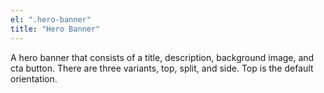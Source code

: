 ```yaml
---
el: ".hero-banner"
title: "Hero Banner"
---
```

A hero banner that consists of a title, description, background image, and cta button. There are three variants, top, split, and side. Top is the default orientation.
